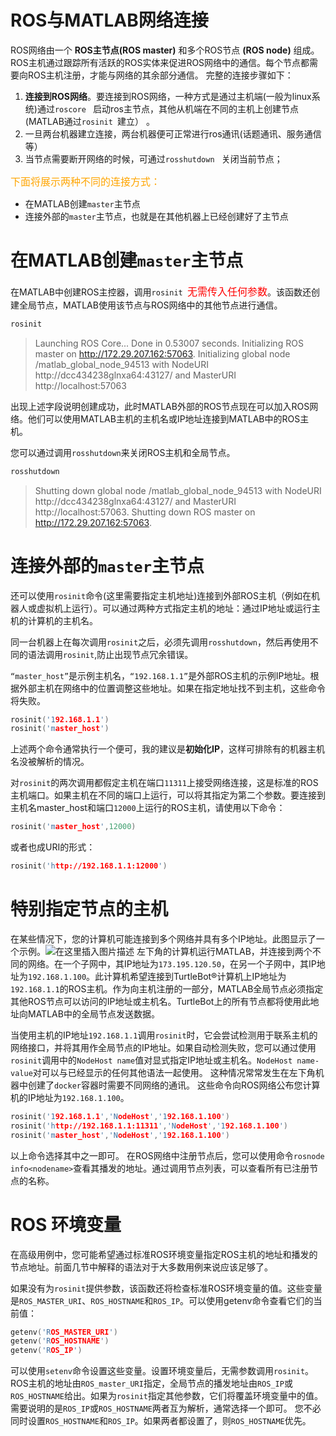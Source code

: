 # ROS与MATLAB网络连接
ROS网络由一个 **ROS主节点(ROS master)** 和多个ROS节点 **(ROS node)** 组成。ROS主机通过跟踪所有活跃的ROS实体来促进ROS网络中的通信。每个节点都需要向ROS主机注册，才能与网络的其余部分通信。
完整的连接步骤如下：
1. **连接到ROS网络**。要连接到ROS网络，一种方式是通过主机端(一般为linux系统)通过`roscore ` 启动ros主节点，其他从机端在不同的主机上创建节点(MATLAB通过`rosinit `建立） 。
 2. 一旦两台机器建立连接，两台机器便可正常进行ros通讯(话题通讯、服务通信等）
 3. 当节点需要断开网络的时候，可通过`rosshutdown ` 关闭当前节点；

<font face="黑体" color=#FFA500 size=3>下面将展示两种不同的连接方式：</font>
* 在MATLAB创建`master`主节点
* 连接外部的`master`主节点，也就是在其他机器上已经创建好了主节点

# 在MATLAB创建`master`主节点
在MATLAB中创建ROS主控器，调用`rosinit `<font face="黑体" color=red size=3>无需传入任何参数</font>。该函数还创建全局节点，MATLAB使用该节点与ROS网络中的其他节点进行通信。

```c
rosinit
```

> Launching ROS Core...
Done in 0.53007 seconds.
Initializing ROS master on http://172.29.207.162:57063.
Initializing global node /matlab_global_node_94513 with NodeURI http://dcc434238glnxa64:43127/ and MasterURI http://localhost:57063

出现上述字段说明创建成功，此时MATLAB外部的ROS节点现在可以加入ROS网络。他们可以使用MATLAB主机的主机名或IP地址连接到MATLAB中的ROS主机。


您可以通过调用`rosshutdown`来关闭ROS主机和全局节点。
```c
rosshutdown
```

> Shutting down global node /matlab_global_node_94513 with NodeURI http://dcc434238glnxa64:43127/ and MasterURI http://localhost:57063.
Shutting down ROS master on http://172.29.207.162:57063.

# 连接外部的`master`主节点
还可以使用`rosinit`命令(这里需要指定主机地址)连接到外部ROS主机（例如在机器人或虚拟机上运行）。可以通过两种方式指定主机的地址：通过IP地址或运行主机的计算机的主机名。

同一台机器上在每次调用`rosinit`之后，必须先调用`rosshutdown`，然后再使用不同的语法调用`rosinit`,防止出现节点冗余错误。

`“master_host”`是示例主机名，`“192.168.1.1”`是外部ROS主机的示例IP地址。根据外部主机在网络中的位置调整这些地址。如果在指定地址找不到主机，这些命令将失败。
```c
rosinit('192.168.1.1')
rosinit('master_host')
```
上述两个命令通常执行一个便可，我的建议是**初始化IP**，这样可排除有的机器主机名没被解析的情况。


对`rosinit`的两次调用都假定主机在端口`11311`上接受网络连接，这是标准的ROS主机端口。如果主机在不同的端口上运行，可以将其指定为第二个参数。要连接到主机名master_host和端口`12000`上运行的ROS主机，请使用以下命令：
```c
rosinit('master_host',12000)
```
或者也成URI的形式：
```c
rosinit('http://192.168.1.1:12000')
```
# 特别指定节点的主机
在某些情况下，您的计算机可能连接到多个网络并具有多个IP地址。此图显示了一个示例。![在这里插入图片描述](https://img-blog.csdnimg.cn/8f2a9970663345b298815f614d88a859.png?x-oss-process=image/watermark,type_d3F5LXplbmhlaQ,shadow_50,text_Q1NETiBAQ2FuZHlfXzE=,size_20,color_FFFFFF,t_70,g_se,x_16)
左下角的计算机运行MATLAB，并连接到两个不同的网络。在一个子网中，其IP地址为`173.195.120.50`，在另一个子网中，其IP地址为`192.168.1.100`。此计算机希望连接到TurtleBot®计算机上IP地址为`192.168.1.1`的ROS主机。作为向主机注册的一部分，MATLAB全局节点必须指定其他ROS节点可以访问的IP地址或主机名。TurtleBot上的所有节点都将使用此地址向MATLAB中的全局节点发送数据。

当使用主机的IP地址`192.168.1.1`调用`rosinit`时，它会尝试检测用于联系主机的网络接口，并将其用作全局节点的IP地址。如果自动检测失败，您可以通过使用`rosinit`调用中的`NodeHost name`值对显式指定IP地址或主机名。`NodeHost name-value`对可以与已经显示的任何其他语法一起使用。
这种情况常常发生在左下角机器中创建了`docker`容器时需要不同网络的通讯。
这些命令向ROS网络公布您计算机的IP地址为`192.168.1.100`。
```c
rosinit('192.168.1.1','NodeHost','192.168.1.100')
rosinit('http://192.168.1.1:11311','NodeHost','192.168.1.100')
rosinit('master_host','NodeHost','192.168.1.100')
```
以上命令选择其中之一即可。
在ROS网络中注册节点后，您可以使用命令`rosnode info<nodename>`查看其播发的地址。通过调用节点列表，可以查看所有已注册节点的名称。

# ROS 环境变量
在高级用例中，您可能希望通过标准ROS环境变量指定ROS主机的地址和播发的节点地址。前面几节中解释的语法对于大多数用例来说应该足够了。

如果没有为`rosinit`提供参数，该函数还将检查标准ROS环境变量的值。这些变量是`ROS_MASTER_URI`、`ROS_HOSTNAME`和`ROS_IP`。可以使用getenv命令查看它们的当前值：
```c
getenv('ROS_MASTER_URI')
getenv('ROS_HOSTNAME')
getenv('ROS_IP')
```
可以使用`setenv`命令设置这些变量。设置环境变量后，无需参数调用`rosinit`。ROS主机的地址由`ROS_master_URI`指定，全局节点的播发地址由`ROS_IP`或`ROS_HOSTNAME`给出。如果为`rosinit`指定其他参数，它们将覆盖环境变量中的值。需要说明的是`ROS_IP`或`ROS_HOSTNAME`两者互为解析，通常选择一个即可。
您不必同时设置`ROS_HOSTNAME`和`ROS_IP`。如果两者都设置了，则`ROS_HOSTNAME`优先。

